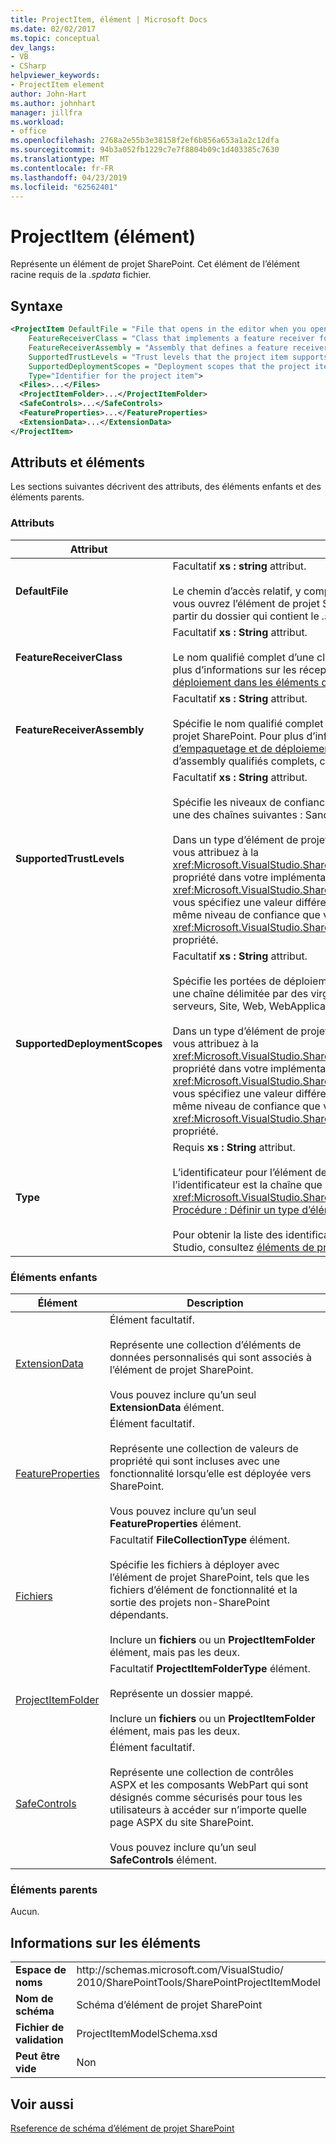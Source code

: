 ```yaml
---
title: ProjectItem, élément | Microsoft Docs
ms.date: 02/02/2017
ms.topic: conceptual
dev_langs:
- VB
- CSharp
helpviewer_keywords:
- ProjectItem element
author: John-Hart
ms.author: johnhart
manager: jillfra
ms.workload:
- office
ms.openlocfilehash: 2768a2e55b3e38158f2ef6b856a653a1a2c12dfa
ms.sourcegitcommit: 94b3a052fb1229c7e7f8804b09c1d403385c7630
ms.translationtype: MT
ms.contentlocale: fr-FR
ms.lasthandoff: 04/23/2019
ms.locfileid: "62562401"
---
```

# <a name="projectitem-element"></a>ProjectItem (élément)
  Représente un élément de projet SharePoint. Cet élément de l’élément racine requis de la *.spdata* fichier.

## <a name="syntax"></a>Syntaxe

```xml
<ProjectItem DefaultFile = "File that opens in the editor when you open the project item"
    FeatureReceiverClass = "Class that implements a feature receiver for the project item"
    FeatureReceiverAssembly = "Assembly that defines a feature receiver for the project item"
    SupportedTrustLevels = "Trust levels that the project item supports"
    SupportedDeploymentScopes = "Deployment scopes that the project item supports"
    Type="Identifier for the project item">
  <Files>...</Files>
  <ProjectItemFolder>...</ProjectItemFolder>
  <SafeControls>...</SafeControls>
  <FeatureProperties>...</FeatureProperties>
  <ExtensionData>...</ExtensionData>
</ProjectItem>
```

## <a name="attributes-and-elements"></a>Attributs et éléments
 Les sections suivantes décrivent des attributs, des éléments enfants et des éléments parents.

### <a name="attributes"></a>Attributs

|Attribut|Description|
|---------------|-----------------|
|**DefaultFile**|Facultatif **xs : string** attribut.<br /><br /> Le chemin d’accès relatif, y compris le nom de fichier du fichier qui s’ouvre dans l’éditeur Visual Studio lorsque vous ouvrez l’élément de projet SharePoint dans **l’Explorateur de solutions**. Le chemin d’accès est relatif à partir du dossier qui contient le *.spdata* fichier.|
|**FeatureReceiverClass**|Facultatif **xs : String** attribut.<br /><br /> Le nom qualifié complet d’une classe de récepteur de fonctionnalité pour cet élément de projet SharePoint. Pour plus d’informations sur les récepteurs, consultez [fournissent des informations d’empaquetage et de déploiement dans les éléments de projet](../sharepoint/providing-packaging-and-deployment-information-in-project-items.md).|
|**FeatureReceiverAssembly**|Facultatif **xs : String** attribut.<br /><br /> Spécifie le nom qualifié complet d’un assembly qui définit un récepteur de fonctionnalité pour cet élément de projet SharePoint. Pour plus d’informations sur les récepteurs, consultez [fournissent des informations d’empaquetage et de déploiement dans les éléments de projet](../sharepoint/providing-packaging-and-deployment-information-in-project-items.md). Pour plus d’informations sur les noms d’assembly qualifiés complets, consultez [noms d’assemblys](/dotnet/framework/app-domains/assembly-names).|
|**SupportedTrustLevels**|Facultatif **xs : String** attribut.<br /><br /> Spécifie les niveaux de confiance prenant en charge cet élément de projet SharePoint. Cette valeur peut être une des chaînes suivantes : Sandbox, FullTrust, ou la totalité. La valeur All spécifie Sandboxed et FullTrust.<br /><br /> Dans un type d’élément de projet SharePoint personnalisé, la valeur de cet attribut correspond à la valeur que vous attribuez à la <xref:Microsoft.VisualStudio.SharePoint.ISharePointProjectItemTypeDefinition.SupportedTrustLevels%2A> propriété dans votre implémentation de la <xref:Microsoft.VisualStudio.SharePoint.ISharePointProjectItemTypeProvider.InitializeType%2A> (méthode). Si vous spécifiez une valeur différente pour cet attribut, Visual Studio remplace la valeur afin qu’elle spécifie le même niveau de confiance que vous spécifiez dans le <xref:Microsoft.VisualStudio.SharePoint.ISharePointProjectItemTypeDefinition.SupportedTrustLevels%2A> propriété.|
|**SupportedDeploymentScopes**|Facultatif **xs : String** attribut.<br /><br /> Spécifie les portées de déploiement qui prend en charge par cet élément de projet SharePoint. Cette valeur est une chaîne délimitée par des virgules qui se compose d’une ou plusieurs des chaînes suivantes : Batterie de serveurs, Site, Web, WebApplication ou Package. Par exemple :`Web, Site`<br /><br /> Dans un type d’élément de projet SharePoint personnalisé, la valeur de cet attribut correspond à la valeur que vous attribuez à la <xref:Microsoft.VisualStudio.SharePoint.ISharePointProjectItemTypeDefinition.SupportedDeploymentScopes%2A> propriété dans votre implémentation de la <xref:Microsoft.VisualStudio.SharePoint.ISharePointProjectItemTypeProvider.InitializeType%2A> (méthode). Si vous spécifiez une valeur différente pour cet attribut, Visual Studio remplace la valeur afin qu’elle spécifie le même niveau de confiance que vous spécifiez dans le <xref:Microsoft.VisualStudio.SharePoint.ISharePointProjectItemTypeDefinition.SupportedDeploymentScopes%2A> propriété.|
|**Type**|Requis **xs : String** attribut.<br /><br /> L’identificateur pour l’élément de projet SharePoint. Dans un type d’élément de projet SharePoint personnalisé, l’identificateur est la chaîne que vous passez à la <xref:Microsoft.VisualStudio.SharePoint.SharePointProjectItemTypeAttribute>. Pour plus d'informations, voir [Procédure : Définir un type d’élément de projet SharePoint](../sharepoint/how-to-define-a-sharepoint-project-item-type.md).<br /><br /> Pour obtenir la liste des identificateurs pour les éléments de projet SharePoint intégrés inclus avec Visual Studio, consultez [éléments de projet SharePoint étendre](../sharepoint/extending-sharepoint-project-items.md).|

### <a name="child-elements"></a>Éléments enfants

|Élément|Description|
|-------------|-----------------|
|[ExtensionData](../sharepoint/extensiondata-element.md)|Élément facultatif.<br /><br /> Représente une collection d’éléments de données personnalisés qui sont associés à l’élément de projet SharePoint.<br /><br /> Vous pouvez inclure qu’un seul **ExtensionData** élément.|
|[FeatureProperties](../sharepoint/featureproperties-element.md)|Élément facultatif.<br /><br /> Représente une collection de valeurs de propriété qui sont incluses avec une fonctionnalité lorsqu’elle est déployée vers SharePoint.<br /><br /> Vous pouvez inclure qu’un seul **FeatureProperties** élément.|
|[Fichiers](../sharepoint/files-element.md)|Facultatif **FileCollectionType** élément.<br /><br /> Spécifie les fichiers à déployer avec l’élément de projet SharePoint, tels que les fichiers d’élément de fonctionnalité et la sortie des projets non-SharePoint dépendants.<br /><br /> Inclure un **fichiers** ou un **ProjectItemFolder** élément, mais pas les deux.|
|[ProjectItemFolder](../sharepoint/projectitemfolder-element.md)|Facultatif **ProjectItemFolderType** élément.<br /><br /> Représente un dossier mappé.<br /><br /> Inclure un **fichiers** ou un **ProjectItemFolder** élément, mais pas les deux.|
|[SafeControls](../sharepoint/safecontrols-element.md)|Élément facultatif.<br /><br /> Représente une collection de contrôles ASPX et les composants WebPart qui sont désignés comme sécurisés pour tous les utilisateurs à accéder sur n’importe quelle page ASPX du site SharePoint.<br /><br /> Vous pouvez inclure qu’un seul **SafeControls** élément.|

### <a name="parent-elements"></a>Éléments parents
 Aucun.

## <a name="element-information"></a>Informations sur les éléments

|||
|-|-|
|**Espace de noms**|http:\/\/schemas.microsoft.com/VisualStudio/<br>2010/SharePointTools/SharePointProjectItemModel|
|**Nom de schéma**|Schéma d’élément de projet SharePoint|
|**Fichier de validation**|ProjectItemModelSchema.xsd|
|**Peut être vide**|Non|

## <a name="see-also"></a>Voir aussi
[Rseference de schéma d’élément de projet SharePoint](../sharepoint/sharepoint-project-item-schema-reference.md)

